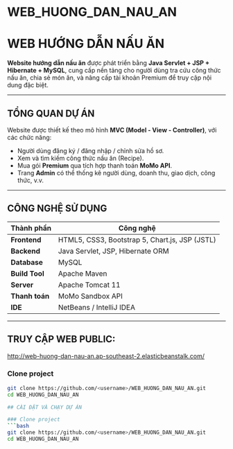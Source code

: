 # WEB_HUONG_DAN_NAU_AN
# WEB HƯỚNG DẪN NẤU ĂN

**Website hướng dẫn nấu ăn** được phát triển bằng **Java Servlet + JSP + Hibernate + MySQL**, cung cấp nền tảng cho người dùng tra cứu công thức nấu ăn, chia sẻ món ăn, và nâng cấp tài khoản Premium để truy cập nội dung đặc biệt.

---

## TỔNG QUAN DỰ ÁN

Website được thiết kế theo mô hình **MVC (Model - View - Controller)**, với các chức năng:
- Người dùng đăng ký / đăng nhập / chỉnh sửa hồ sơ.
- Xem và tìm kiếm công thức nấu ăn (Recipe).
- Mua gói **Premium** qua tích hợp thanh toán **MoMo API**.
- Trang **Admin** có thể thống kê người dùng, doanh thu, giao dịch, công thức, v.v.

---

## CÔNG NGHỆ SỬ DỤNG

| Thành phần | Công nghệ |
|-------------|-----------|
| **Frontend** | HTML5, CSS3, Bootstrap 5, Chart.js, JSP (JSTL) |
| **Backend** | Java Servlet, JSP, Hibernate ORM |
| **Database** | MySQL |
| **Build Tool** | Apache Maven |
| **Server** | Apache Tomcat 11 |
| **Thanh toán** | MoMo Sandbox API |
| **IDE** | NetBeans / IntelliJ IDEA |

---
## TRUY CẬP WEB PUBLIC: 
http://web-huong-dan-nau-an.ap-southeast-2.elasticbeanstalk.com/

### Clone project
```bash
git clone https://github.com/<username>/WEB_HUONG_DAN_NAU_AN.git
cd WEB_HUONG_DAN_NAU_AN

## CÀI ĐẶT VÀ CHẠY DỰ ÁN

### Clone project
```bash
git clone https://github.com/<username>/WEB_HUONG_DAN_NAU_AN.git
cd WEB_HUONG_DAN_NAU_AN
